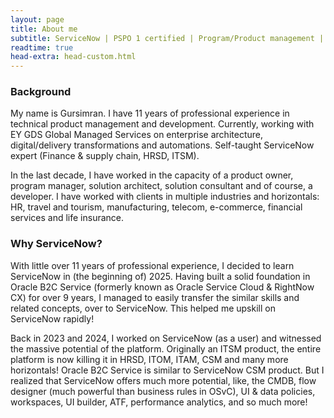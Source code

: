 ```yaml
---
layout: page
title: About me
subtitle: ServiceNow | PSPO 1 certified | Program/Product management | Solution architect | Developer (Fundamentally)
readtime: true
head-extra: head-custom.html
---
```


### Background
My name is Gursimran. I have 11 years of professional experience in technical product management and development. Currently, working with EY GDS Global Managed Services on enterprise architecture, digital/delivery transformations and automations. Self-taught ServiceNow expert (Finance & supply chain, HRSD, ITSM).

In the last decade, I have worked in the capacity of a product owner, program manager, solution architect, solution consultant and of course, a developer. I have worked with clients in multiple industries and horizontals: HR, travel and tourism, manufacturing, telecom, e-commerce, financial services and life insurance.

### Why ServiceNow?
With little over 11 years of professional experience, I decided to learn ServiceNow in (the beginning of) 2025. Having built a solid foundation in Oracle B2C Service (formerly known as Oracle Service Cloud & RightNow CX) for over 9 years, I managed to easily transfer the similar skills and related concepts, over to ServiceNow. This helped me upskill on ServiceNow rapidly!

Back in 2023 and 2024, I worked on ServiceNow (as a user) and witnessed the massive potential of the platform. Originally an ITSM product, the entire platform is now killing it in HRSD, ITOM, ITAM, CSM and many more horizontals! Oracle B2C Service is similar to ServiceNow CSM product. But I realized that ServiceNow offers much more potential, like, the CMDB, flow designer (much powerful than business rules in OSvC), UI & data policies, workspaces, UI builder, ATF, performance analytics, and so much more!